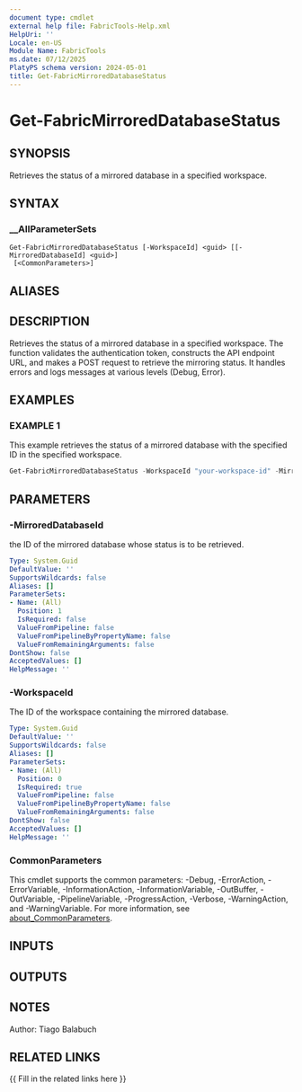 ```yaml
---
document type: cmdlet
external help file: FabricTools-Help.xml
HelpUri: ''
Locale: en-US
Module Name: FabricTools
ms.date: 07/12/2025
PlatyPS schema version: 2024-05-01
title: Get-FabricMirroredDatabaseStatus
---
```


# Get-FabricMirroredDatabaseStatus

## SYNOPSIS

Retrieves the status of a mirrored database in a specified workspace.

## SYNTAX

### __AllParameterSets

```
Get-FabricMirroredDatabaseStatus [-WorkspaceId] <guid> [[-MirroredDatabaseId] <guid>]
 [<CommonParameters>]
```

## ALIASES

## DESCRIPTION

Retrieves the status of a mirrored database in a specified workspace.
The function validates the authentication token, constructs the API endpoint URL, and makes a POST request to retrieve the mirroring status.
It handles errors and logs messages at various levels (Debug, Error).

## EXAMPLES

### EXAMPLE 1

This example retrieves the status of a mirrored database with the specified ID in the specified workspace.

```powershell
Get-FabricMirroredDatabaseStatus -WorkspaceId "your-workspace-id" -MirroredDatabaseId "your-mirrored-database-id"
```

## PARAMETERS

### -MirroredDatabaseId

the ID of the mirrored database whose status is to be retrieved.

```yaml
Type: System.Guid
DefaultValue: ''
SupportsWildcards: false
Aliases: []
ParameterSets:
- Name: (All)
  Position: 1
  IsRequired: false
  ValueFromPipeline: false
  ValueFromPipelineByPropertyName: false
  ValueFromRemainingArguments: false
DontShow: false
AcceptedValues: []
HelpMessage: ''
```

### -WorkspaceId

The ID of the workspace containing the mirrored database.

```yaml
Type: System.Guid
DefaultValue: ''
SupportsWildcards: false
Aliases: []
ParameterSets:
- Name: (All)
  Position: 0
  IsRequired: true
  ValueFromPipeline: false
  ValueFromPipelineByPropertyName: false
  ValueFromRemainingArguments: false
DontShow: false
AcceptedValues: []
HelpMessage: ''
```

### CommonParameters

This cmdlet supports the common parameters: -Debug, -ErrorAction, -ErrorVariable,
-InformationAction, -InformationVariable, -OutBuffer, -OutVariable, -PipelineVariable,
-ProgressAction, -Verbose, -WarningAction, and -WarningVariable. For more information, see
[about_CommonParameters](https://go.microsoft.com/fwlink/?LinkID=113216).

## INPUTS

## OUTPUTS

## NOTES

Author: Tiago Balabuch

## RELATED LINKS

{{ Fill in the related links here }}

